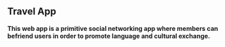 ## Travel App ##

**This web app is a primitive social networking app where members can befriend users in order to promote language and cultural exchange.**

